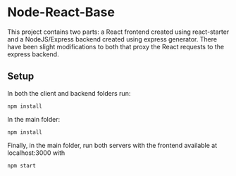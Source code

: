 # Node-React-Base
This project contains two parts: a React frontend created using react-starter and a NodeJS/Express backend created using express generator. There have been slight modifications to both that proxy the React requests to the express backend. 

## Setup
In both the client and backend folders run:
```
npm install
```
In the main folder:
```
npm install
```

Finally, in the main folder, run both servers with the frontend available at localhost:3000 with 
```
npm start
```
